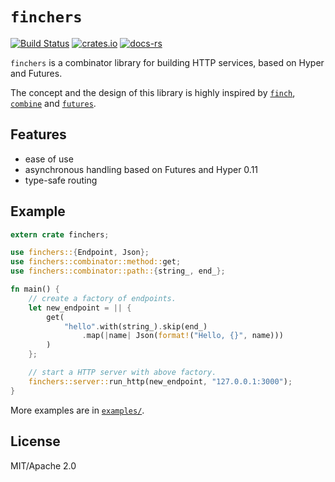 # `finchers`
[![Build Status](https://travis-ci.org/ubnt-intrepid/finchers.svg?branch=master)](https://travis-ci.org/ubnt-intrepid/finchers)
[![crates.io](https://img.shields.io/crates/v/finchers.svg)](https://crates.io/crates/finchers)
[![docs-rs](https://docs.rs/finchers/badge.svg)](https://docs.rs/finchers)

`finchers` is a combinator library for building HTTP services, based on Hyper and Futures.

The concept and the design of this library is highly inspired by [`finch`](https://github.com/finagle/finch), [`combine`](https://github.com/Marwes/combine) and [`futures`](https://github.com/alexcrichton/futures-rs).

## Features
* ease of use
* asynchronous handling based on Futures and Hyper 0.11
* type-safe routing

## Example

```rust
extern crate finchers;

use finchers::{Endpoint, Json};
use finchers::combinator::method::get;
use finchers::combinator::path::{string_, end_};

fn main() {
    // create a factory of endpoints.
    let new_endpoint = || {
        get(
            "hello".with(string_).skip(end_)
                .map(|name| Json(format!("Hello, {}", name)))
        )
    };

    // start a HTTP server with above factory.
    finchers::server::run_http(new_endpoint, "127.0.0.1:3000");
}
```

More examples are in [`examples/`](examples/).

## License
MIT/Apache 2.0
